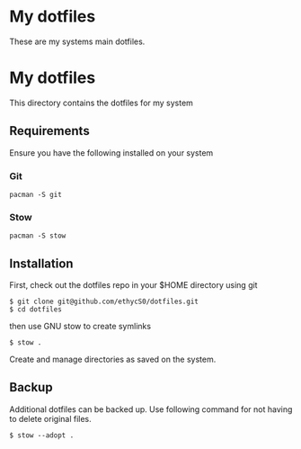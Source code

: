 # My dotfiles

These are my systems main dotfiles.

# My dotfiles

This directory contains the dotfiles for my system

## Requirements

Ensure you have the following installed on your system

### Git

```
pacman -S git
```

### Stow

```
pacman -S stow
```

## Installation

First, check out the dotfiles repo in your $HOME directory using git

```
$ git clone git@github.com/ethycS0/dotfiles.git
$ cd dotfiles
```

then use GNU stow to create symlinks

```
$ stow .
```
Create and manage directories as saved on the system.

## Backup

Additional dotfiles can be backed up.
Use following command for not having to delete original files.

```
$ stow --adopt .
```
